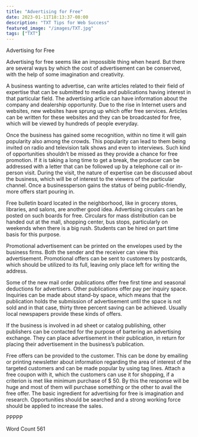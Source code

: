 ```yaml
---
title: "Advertising for Free"
date: 2023-01-11T18:13:37-08:00
description: "TXT Tips for Web Success"
featured_image: "/images/TXT.jpg"
tags: ["TXT"]
---
```


Advertising for Free

Advertising for free seems like an impossible thing when heard. But there are several ways by which the cost of advertisement can be conserved, with the help of some imagination and creativity.

A business wanting to advertise, can write articles related to their field of expertise that can be submitted to media and publications having interest in that particular field. The advertising article can have information about the company and dealership opportunity. Due to the rise in Internet users and websites, new websites have sprung up which offer free services. Articles can be written for these websites and they can be broadcasted for free, which will be viewed by hundreds of people everyday. 

Once the business has gained some recognition, within no time it will gain popularity also among the crowds. This popularity can lead to them being invited on radio and television talk shows and even to interviews. Such kind of opportunities shouldn’t be missed as they provide a chance for free promotion. If it is taking a long time to get a break, the producer can be addressed with a letter that can be followed up by a telephone call or in-person visit. During the visit, the nature of expertise can be discussed about the business, which will be of interest to the viewers of the particular channel. Once a businessperson gains the status of being public-friendly, more offers start pouring in. 

Free bulletin board located in the neighborhood, like in grocery stores, libraries, and salons, are another good idea. Advertising circulars can be posted on such boards for free. Circulars for mass distribution can be handed out at the mall, shopping center, bus stops, particularly on weekends when there is a big rush. Students can be hired on part time basis for this purpose.

Promotional advertisement can be printed on the envelopes used by the business firms. Both the sender and the receiver can view this advertisement.  Promotional offers can be sent to customers by postcards, which should be utilized to its full, leaving only place left for writing the address. 

Some of the new mail order publications offer free first time and seasonal deductions for advertisers. Other publications offer pay per inquiry space. Inquiries can be made about stand-by space, which means that the publication holds the submission of advertisement until the space is not sold and in that case, thirty three percent saving can be achieved. Usually local newspapers provide these kinds of offers. 

If the business is involved in ad sheet or catalog publishing, other publishers can be contacted for the purpose of bartering an advertising exchange. They can place advertisement in their publication, in return for placing their advertisement in the business’s publication.

Free offers can be provided to the customer. This can be done by emailing or printing newsletter about information regarding the area of interest of the targeted customers and can be made popular by using tag lines. Attach a free coupon with it, which the customers can use it for shopping, if a criterion is met like minimum purchase of $ 50. By this the response will be huge and most of them will purchase something or the other to avail the free offer. The basic ingredient for advertising for free is imagination and research. Opportunities should be searched and a strong working force should be applied to increase the sales.  

PPPPP

Word Count 561


